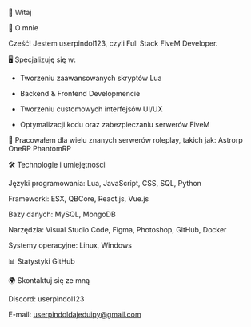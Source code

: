 👋 Witaj

🌟 O mnie

Cześć! Jestem userpindol123, czyli Full Stack FiveM Developer.

🖥️ Specjalizuję się w:

* Tworzeniu zaawansowanych skryptów Lua

* Backend & Frontend Developmencie

* Tworzeniu customowych interfejsów UI/UX

* Optymalizacji kodu oraz zabezpieczaniu serwerów FiveM

🎯 Pracowałem dla wielu znanych serwerów roleplay, takich jak: Astrorp OneRP PhantomRP

🛠️ Technologie i umiejętności

Języki programowania: Lua, JavaScript, CSS, SQL, Python

Frameworki: ESX, QBCore, React.js, Vue.js

Bazy danych: MySQL, MongoDB

Narzędzia: Visual Studio Code, Figma, Photoshop, GitHub, Docker

Systemy operacyjne: Linux, Windows

📊 Statystyki GitHub



🌍 Skontaktuj się ze mną

Discord: userpindol123

E-mail: userpindoldajeduipy@gmail.com


